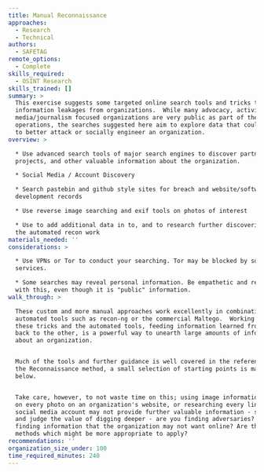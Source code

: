 ```yaml
---
title: Manual Reconnaissance
approaches:
  - Research
  - Technical
authors:
  - SAFETAG
remote_options:
  - Complete
skills_required:
  - OSINT Research
skills_trained: []
summary: >
  This exercise suggests some targeted online search tools and tricks to gather
  information leakages from organizations.  While many advocacy, activism, and
  media/journalism focused organizations are very public as part of their
  operations, the searches suggested here aim to explore data that could be used
  to better attack or socially engineer an organization.
overview: >

  * Use advanced search tools of major search engines to discover partners,
  projects, and other valuable information about the organization.

  * Social Media / Account Discovery

  * Search pastebin and github style sites for breach and website/software
  development records

  * Use reverse image searching and exif tools on photos of interest

  * Use to add additional data in to, and to research further discoveries from,
  the automated recon work
materials_needed: ''
considerations: >

  * Use VPNs or Tor to conduct your searching. Tor may be blocked by some
  services.

  * Some searches may reveal personal information. Be empathetic and responsible
  with this, even though it is "public" information.
walk_through: >

  These custom and more manual approaches work excellently in combination with
  automated tools such as recon-ng or the commercial Maltego.  Working with both
  these tricks and the automated tools, feeding information learned from one
  back to the other, is a powerful way to unearth large amounts of information
  about an organization.


  Much of the tools and further guidance is well covered in the references for
  the Reconnaissance method, a small selection of starting points is mapped out
  below.


  Take care, however, to not waste time on this; using image information tools
  on every photo on an organization's website, or researching every linked
  social media account may not provide further valuable information - step back
  and judge the value of digging deeper - are you finding adversaries?  Are you
  finding information that the organization may not want online? Are there other
  methods which might be more appropriate to apply?
recommendations: ''
organization_size_under: 100
time_required_minutes: 240
---
```


